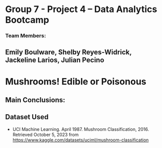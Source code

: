 # Group 7 - Project 4 – Data Analytics Bootcamp
### Team Members:
Emily Boulware, Shelby Reyes-Widrick, Jackeline Larios, Julian Pecino
--

# Mushrooms! Edible or Poisonous


## Main Conclusions:


## Dataset Used
* UCI Machine Learning. April 1987. Mushroom Classification, 2016. Retrieved October 5, 2023 from https://www.kaggle.com/datasets/uciml/mushroom-classification
